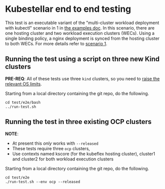 #  Kubestellar end to end testing

This test is an executable variant of the "multi-cluster workload deployment with kubectl" scenario in 1 in [the examples doc](../../../docs/content/direct/examples.md). In this scenario, there are one hosting cluster and two workload execution clusters (WECs). Using a single binding policy, a nginx deployment is synced from the hosting cluster to both WECs. For more details refer to [scenario 1](https://github.com/dumb0002/kubestellar/blob/e2e-test-reorg/docs/content/direct/examples.md#scenario-1---multi-cluster-workload-deployment-with-kubectl). 

## Running the test using a script on three new Kind clusters

**PRE-REQ**: All of these tests use three `kind` clusters, so you need to [raise the relevant OS limits](https://kind.sigs.k8s.io/docs/user/known-issues/#pod-errors-due-to-too-many-open-files).

Starting from a local directory containing the git repo, do the following.

```
cd test/e2e/bash
../run-test.sh
```

## Running the test in three existing OCP clusters

**NOTE**:
  -  At present this _only_ works with `--released`
  -  These tests require three `ocp` clusters,
  -  Use contexts named kscore (for the kubeflex hosting cluster), cluster1 and cluster2 for both workload execution clusters

Starting from a local directory containing the git repo, do the following.

```
cd test/e2e
./run-test.sh --env ocp --released
```